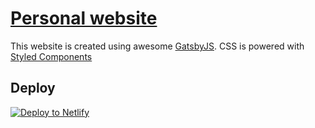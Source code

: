 # [Personal website](vblazenka.com)

This website is created using awesome [GatsbyJS](gatsbyjs.org).
CSS is powered with [Styled Components](http://styled-components.com/)

## Deploy

[![Deploy to Netlify](https://www.netlify.com/img/deploy/button.svg)](https://app.netlify.com/start/deploy?repository=https://github.com/gatsbyjs/gatsby-starter-default)

